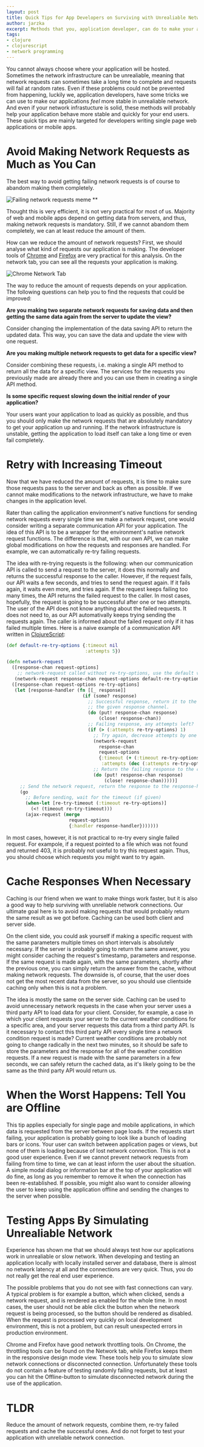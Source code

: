 ```yaml
---
layout: post
title: Quick Tips for App Developers on Surviving with Unrealiable Network
author: jarzka
excerpt: Methods that you, application developer, can do to make your app feel more stable even if the underlying network is unreliable.
tags:
- clojure
- clojurescript
- network programming
---
```


You cannot always choose where your application will be hosted. Sometimes the network infrastructure can be unrealiable, meaning that network requests can sometimes take a long time to complete and requests will fail at random rates. Even if these problems could not be prevented from happening, luckily we, application developers, have some tricks we can use to make our applications *feel* more stable in unrealiable network. And even if your network infrastucture is solid, these methods will probably help your application behave more stable and quickly for your end users. These quick tips are mainly targeted for developers writing single page web applications or mobile apps.

# Avoid Making Network Requests as Much as You Can

The best way to avoid getting failing network requests is of course to abandom making them completely.

![Failing network requests meme](/img/unrealiable-network/network_requests_meme.jpg)
**

Thought this is very efficient, it is not very practical for most of us. Majority of web and mobile apps depend on getting data from servers, and thus, making network requests is mandatory. Still, if we cannot abandom them completely, we can at least reduce the amount of them.

How can we reduce the amount of network requests? First, we should analyse what kind of requests our application is making. The developer tools of [Chrome](https://developer.chrome.com/devtools) and [Firefox](https://developer.mozilla.org/fi/docs/Tools) are very practical for this analysis. On the network tab, you can see all the requests your application is making.

![Chrome Network Tab](/img/unrealiable-network/chrome_network_tab.png)

The way to reduce the amount of requests depends on your application. The following questions can help you to find the requests that could be improved:

**Are you making two separate network requests for saving data and then getting the same data again from the server to update the view?** 

Consider changing the implementation of the data saving API to return the updated data. This way, you can save the data and update the view with one request.

**Are you making multiple network requests to get data for a specific view?**

Consider combining these requests, i.e. making a single API method to return all the data for a specific view. The services for the requests you previously made are already there and you can use them in creating a single API method.

**Is some specific request slowing down the initial render of your application?**

Your users want your application to load as quickly as possible, and thus you should only make the network requests that are absolutely mandatory to get your application up and running. If the network infrastructure is unstable, getting the application to load itself can take a long time or even fail completely.

# Retry with Increasing Timeout

Now that we have reduced the amount of requests, it is time to make sure those requests pass to the server and back as often as possible. If we cannot make modifications to the network infrastructure, we have to make changes in the application level.

Rater than calling the application environment's native functions for sending network requests every single time we make a network request, one would consider writing a separate communication API for your application. The idea of this API is to be a wrapper for the environment's native network request functions. The difference is that, with our own API, we can make global modifications on how the requests and responses are handled. For example, we can automatically re-try failing requests.

The idea with re-trying requests is the following: when our communication API is called to send a request to the server, it does this normally and returns the successful response to the caller. However, if the request fails, our API waits a few seconds, and tries to send the request again. If it fails again, it waits even more, and tries again. If the request keeps failing too many times, the API returns the failed request to the caller. In most cases, hopefully, the request is going to be successful after one or two attempts. The user of the API does not know anything about the failed requests. It does not need to, as our API automativally keeps trying sending the requests again. The caller is informed about the failed request only if it has failed multiple times. Here is a naive example of a communication API written in [ClojureScript](https://www.clojure.org):

```clojure
(def default-re-try-options {:timeout nil
                             :attempts 5})

(defn network-request
  ([response-chan request-options]
    ;; network-request called without re-try-options, use the default value.
   (network-request response-chan request-options default-re-try-options))
  ([response-chan request-options re-try-options]
   (let [response-handler (fn [[_ response]]
                            (if (some? response)
                              ;; Successful response, return it to the caller by using
                              ;; the given response channel.
                              (do (put! response-chan response)
                                  (close! response-chan))
                              ;; Failing response, any attempts left?
                              (if (> (:attempts re-try-options) 1)
                                ;; Try again, decrease attempts by one and increase timeout
                                (network-request
                                  response-chan
                                  request-options
                                  {:timeout (+ (:timeout re-try-options) 2000)
                                   :attempts (dec (:attempts re-try-options))})
                                ;; Return the failing response to the caller
                                (do (put! response-chan response)
                                    (close! response-chan)))))]
     ;; Send the network request, return the response to the response-handler
     (go
       ;; Before sending, wait for the timeout (if given)
       (when-let [re-try-timeout (:timeout re-try-options)]
         (<! (timeout re-try-timeout)))
       (ajax-request (merge
                       request-options
                       {:handler response-handler}))))))
```

In most cases, however, it is not practical to re-try every single failed request. For exampole, if a request pointed to a file which was not found and returned 403, it is probably not useful to try this request again. Thus, you should choose which requests you might want to try again.

# Cache Responses When Necessary

Caching is our friend when we want to make things work faster, but it is also a good way to help surviving with unreliable network connections. Our ultimate goal here is to avoid making requests that would probably return the same result as we got before. Caching can be used both client and server side.

On the client side, you could ask yourself if making a specific request with the same parameters multiple times on short intervals is absolutely necessary. If the server is probably going to return the same answer, you might consider caching the request's timestamp, parameters and response. If the same request is made again, with the same parameters, shortly after the previous one, you can simply return the answer from the cache, without making network requests. The downside is, of course, that the user does not get the most recent data from the server, so you should use clientside caching only when this is not a problem.

The idea is mostly the same on the server side. Caching can be used to avoid unnecessary network requests in the case when your server uses a third party API to load data for your client. Consider, for example, a case in which your client requests your server to the current weather conditions for a specific area, and your server requests this data from a third party API. Is it necessary to contact this third party API every single time a network condition request is made? Current weather conditions are probably not going to change radically in the next two minutes, so it should be safe to store the parameters and the response for all of the weather condition requests. If a new request is made with the same parameters in a few seconds, we can safely return the cached data, as it's likely going to be the same as the third party API would return us.

# When the Worst Happens: Tell You are Offline

This tip applies especially for single page and mobile applications, in which data is requested from the server between page loads. If the requests start failing, your application is probably going to look like a bunch of loading bars or icons. Your user can switch between application pages or views, but none of them is loading because of lost network connection. This is not a good user experience. Even if we cannot prevent network requests from failing from time to time, we can at least inform the user about the situation. A simple modal dialog or information bar at the top of your application will do fine, as long as you remember to remove it when the connection has been re-established. If possible, you might also want to consider allowing the user to keep using the application offline and sending the changes to the server when possible.

# Testing Apps By Simulating Unrealiable Network

Experience has shown me that we should always test how our applications work in unrealiable or slow network. When developing and testing an application locally with locally installed server and database, there is almost no network latency at all and the connections are very quick. Thus, you do not really get the real end user experience.

The possible problems that you do not see with fast connections can vary. A typical problem is for example a button, which when clicked, sends a network request, and is rendered as enabled for the whole time. In most cases, the user should not be able click the button when the network request is being processed, so the button should be rendered as disabled. When the request is processed very quickly on local development environment, this is not a problem, but can result unexpected errors in production environment.

Chrome and Firefox have good network throttling tools. On Chrome, the throttling tools can be found on the Network tab, while Firefox keeps them in the responsive design mode view. These tools help you to simulate slow network connections or disconnected connection. Unfortunately these tools do not contain a feature of testing randomly failing requests, but at least you can hit the Offline-button to simulate disconnected network during the use of the application.

# TLDR

Reduce the amount of network requests, combine them, re-try failed requests and cache the successful ones. And do not forget to test your application with unreliable network connection.

